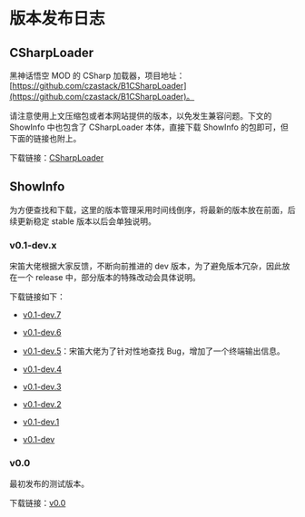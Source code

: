 # 版本发布日志

## CSharpLoader

黑神话悟空 MOD 的 CSharp 加载器，项目地址：[https://github.com/czastack/B1CSharpLoader](https://github.com/czastack/B1CSharpLoader)。

请注意使用上文压缩包或者本网站提供的版本，以免发生兼容问题。下文的 ShowInfo 中也包含了 CSharpLoader 本体，直接下载 ShowInfo 的包即可，但下面的链接也附上。

下载链接：[CSharpLoader](https://github.com/DavidingPlus/b1-showinfo/releases/download/CSharpLoader/CSharpLoader.zip)

## ShowInfo

为方便查找和下载，这里的版本管理采用时间线倒序，将最新的版本放在前面，后续更新稳定 stable 版本以后会单独说明。

### v0.1-dev.x

宋笛大佬根据大家反馈，不断向前推进的 dev 版本，为了避免版本冗杂，因此放在一个 release 中，部分版本的特殊改动会具体说明。

下载链接如下：

- [v0.1-dev.7](https://github.com/DavidingPlus/b1-showinfo/releases/download/v0.1-dev.x/v0.1-dev.7.zip)

- [v0.1-dev.6](https://github.com/DavidingPlus/b1-showinfo/releases/download/v0.1-dev.x/v0.1-dev.6.zip)

- [v0.1-dev.5](https://github.com/DavidingPlus/b1-showinfo/releases/download/v0.1-dev.x/v0.1-dev.5.zip)：宋笛大佬为了针对性地查找 Bug，增加了一个终端输出信息。

- [v0.1-dev.4](https://github.com/DavidingPlus/b1-showinfo/releases/download/v0.1-dev.x/v0.1-dev.4.zip)

- [v0.1-dev.3](https://github.com/DavidingPlus/b1-showinfo/releases/download/v0.1-dev.x/v0.1-dev.3.zip)

- [v0.1-dev.2](https://github.com/DavidingPlus/b1-showinfo/releases/download/v0.1-dev.x/v0.1-dev.2.zip)

- [v0.1-dev.1](https://github.com/DavidingPlus/b1-showinfo/releases/download/v0.1-dev.x/v0.1-dev.1.zip)

- [v0.1-dev](https://github.com/DavidingPlus/b1-showinfo/releases/download/v0.1-dev.x/v0.1-dev.zip)

### v0.0

最初发布的测试版本。

下载链接：[v0.0](https://github.com/DavidingPlus/b1-showinfo/releases/download/v0.0/v0.0.zip)

